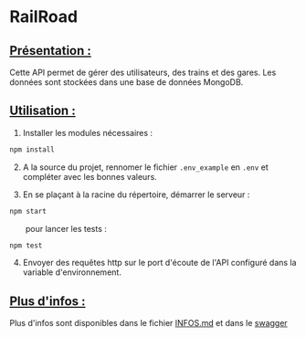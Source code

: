 # RailRoad
## <ins>Présentation :</ins>
Cette API permet de gérer des utilisateurs, des trains et des gares.
Les données sont stockées dans une base de données MongoDB.


## <ins>Utilisation :</ins>
1. Installer les modules nécessaires :
```bash
npm install
```

2. A la source du projet, rennomer le fichier ```.env_example``` en ```.env``` et compléter avec les bonnes valeurs.

3. En se plaçant à la racine du répertoire, démarrer le serveur :
```bash
npm start
```
&emsp;&emsp;pour lancer les tests :
```bash
npm test
```

4. Envoyer des requêtes http sur le port d'écoute de l'API configuré dans la variable d'environnement.

## <ins>Plus d'infos :</ins>
Plus d'infos sont disponibles dans le fichier [INFOS.md](./INFOS.md) et dans le [swagger](./openapi.yaml)
